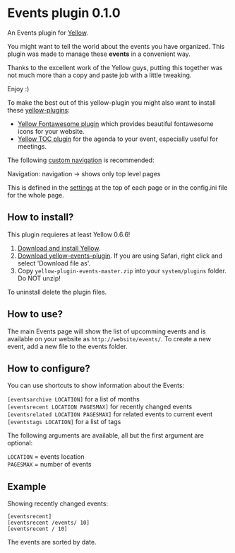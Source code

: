 Events plugin 0.1.0
================
An Events plugin for [Yellow](https://github.com/datenstrom/yellow/). 

You might want to tell the world about the events you have organized. This plugin was made to manage these **events** in a convenient way.

Thanks to the excellent work of the Yellow guys, putting this together was not much more than a copy and paste job with a little tweaking.

Enjoy :)

To make the best out of this yellow-plugin you might also want to install these [yellow-plugins](https://github.com/datenstrom/yellow-plugins):
* [Yellow Fontawesome plugin](https://github.com/datenstrom/yellow-plugins/tree/master/fontawesome) which provides beautiful fontawesome icons for your website.
* [Yellow TOC plugin](https://github.com/datenstrom/yellow-plugins/tree/master/toc) for the agenda to your event, especially useful for meetings.

The following [custom navigation](https://developers.datenstrom.se/help/customising-templates) is recommended:

Navigation: navigation -> shows only top level pages

This is defined in the [settings](https://developers.datenstrom.se/help/markdown-cheat-sheet#settings) at the top of each page or in the config.ini file for the whole page.

How to install?
---------------

This plugin requieres at least Yellow 0.6.6!

1. [Download and install Yellow](https://github.com/datenstrom/yellow/).
2. [Download yellow-events-plugin](https://github.com/xrizzy/yellow-plugin-events/archive/master.zip). If you are using Safari, right click and select 'Download file as'.
3. Copy `yellow-plugin-events-master.zip` into your `system/plugins` folder. Do NOT unzip!  

To uninstall delete the plugin files.

How to use?
-----------
The main Events page will show the list of upcomming events and is available on your website as `http://website/events/`. To create a new event, add a new file to the events folder.

How to configure?
----------------- 

You can use shortcuts to show information about the Events:

`[eventsarchive LOCATION]` for a list of months  
`[eventsrecent LOCATION PAGESMAX]` for recently changed events  
`[eventsrelated LOCATION PAGESMAX]` for related events to current event  
`[eventstags LOCATION]` for a list of tags  

The following arguments are available, all but the first argument are optional:

`LOCATION` = events location  
`PAGESMAX` = number of events

Example
-------
Showing recently changed events:

    [eventsrecent]
    [eventsrecent /events/ 10]
    [eventsrecent / 10]

The events are sorted by date.
